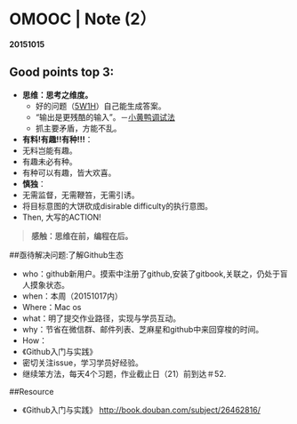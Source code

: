 # OMOOC | Note (2）
**20151015**


## Good points top 3:

- **思维：思考之维度。**
  - 好的问题（[5W1H](http://wiki.woodpecker.org.cn/moin/5W1H)）自己能生成答案。
  - “输出是更残酷的输入”。－[小黄鸭调试法](http://baike.baidu.com/link?url=8e-W8p3FkKotgQ0dE6JwRDYPBgkfDfBLgYD9G_Eh-knPzd3PHVeqzvXoFjCWSGtwabQNfZ69o5J6oQkriPmzvyCW8MROlqSILFdIpoHgUHdOXd004VCmH3JmL_5nD3qLgnmFhW0cxoqOhNOH0SsuiK)
  - 抓主要矛盾，方能不乱。
- **有料!有趣!!有种!!!**：
 - 无料岂能有趣。
 - 有趣未必有种。
 - 有种可以有趣，皆大欢喜。
- **慎独**：
 - 无需监督，无需鞭笞，无需引诱。
 - 将目标意图的大饼砍成disirable difficulty的执行意图。
 - Then, 大写的ACTION!

> **感触：思维在前，编程在后。**

##亟待解决问题:了解Github生态
- who：github新用户。摸索中注册了github,安装了gitbook,关联之，仍处于盲人摸象状态。
- when：本周（20151017内）
- Where：Mac os
- what：明了提交作业路径，实现与学员互动。
- why：节省在微信群、邮件列表、芝麻星和github中来回穿梭的时间。
- How：
 - 《Github入门与实践》
 - 密切关注issue，学习学员好经验。
 - 继续笨方法，每天4个习题，作业截止日（21）前到达＃52.



##Resource
- 《Github入门与实践》 http://book.douban.com/subject/26462816/
